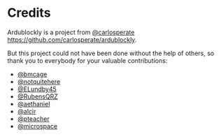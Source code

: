 # Credits
Ardublockly is a project from [@carlosperate](https://github.com/carlosperate) https://github.com/carlosperate/ardublockly.

But this project could not have been done without the help of others, so thank you to everybody for your valuable contributions:

* [@bmcage](https://github.com/bmcage)
* [@notquitehere](https://github.com/notquitehere)
* [@ELundby45](https://github.com/ELundby45)
* [@RubensQRZ](https://github.com/RubensQRZ)
* [@aethaniel](https://github.com/aethaniel)
* [@alcir](https://github.com/alcir)
* [@pteacher](https://github.com/pteacher)
* [@microspace](https://github.com/microspace)
